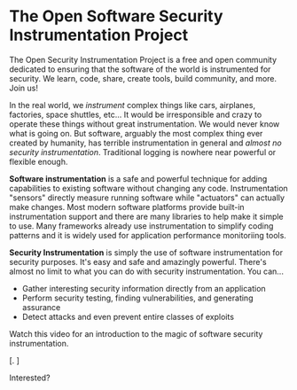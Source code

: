 # The Open Software Security Instrumentation Project

The Open Security Instrumentation Project is a free and open community dedicated to ensuring that the software of the world is instrumented for security. We learn, code, share, create tools, build community, and more. Join us!

In the real world, we *instrument* complex things like cars, airplanes, factories, space shuttles, etc...  It would be irresponsible and crazy to operate these things without great instrumentation. We would never know what is going on. But software, arguably the most complex thing ever created by humanity, has terrible instrumentation in general and *almost no security instrumentation*. Traditional logging is nowhere near powerful or flexible enough.

**Software instrumentation** is a safe and powerful technique for adding capabilities to existing software without changing any code. Instrumentation "sensors" directly measure running software while "actuators" can actually make changes.  Most modern software platforms provide built-in instrumentation support and there are many libraries to help make it simple to use.  Many frameworks already use instrumentation to simplify coding patterns and it is widely used for application performance monitoriing tools.

**Security Instrumentation** is simply the use of software instrumentation for security purposes. It's easy and safe and amazingly powerful. There's almost no limit to what you can do with security instrumentation. You can...
* Gather interesting security information directly from an application
* Perform security testing, finding vulnerabilities, and generating assurance
* Detect attacks and even prevent entire classes of exploits

Watch this video for an introduction to the magic of software security instrumentation.

[.  ]

Interested?
